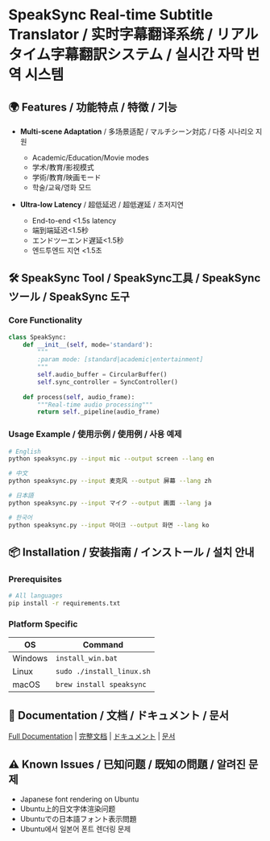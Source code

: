 # SpeakSync Real-time Subtitle Translator / 实时字幕翻译系统 / リアルタイム字幕翻訳システム / 실시간 자막 번역 시스템

## 🌍 Features / 功能特点 / 特徴 / 기능
- **Multi-scene Adaptation** / 多场景适配 / マルチシーン対応 / 다중 시나리오 지원
  - Academic/Education/Movie modes
  - 学术/教育/影视模式
  - 学術/教育/映画モード
  - 학술/교육/영화 모드

- **Ultra-low Latency** / 超低延迟 / 超低遅延 / 초저지연
  - End-to-end <1.5s latency
  - 端到端延迟<1.5秒
  - エンドツーエンド遅延<1.5秒
  - 엔드투엔드 지연 <1.5초

## 🛠️ SpeakSync Tool / SpeakSync工具 / SpeakSyncツール / SpeakSync 도구

### Core Functionality
```python
class SpeakSync:
    def __init__(self, mode='standard'):
        """
        :param mode: [standard|academic|entertainment]
        """
        self.audio_buffer = CircularBuffer()
        self.sync_controller = SyncController()
        
    def process(self, audio_frame):
        """Real-time audio processing"""
        return self._pipeline(audio_frame)
```

### Usage Example / 使用示例 / 使用例 / 사용 예제
```bash
# English
python speaksync.py --input mic --output screen --lang en

# 中文
python speaksync.py --input 麦克风 --output 屏幕 --lang zh

# 日本語
python speaksync.py --input マイク --output 画面 --lang ja

# 한국어
python speaksync.py --input 마이크 --output 화면 --lang ko
```

## 📦 Installation / 安装指南 / インストール / 설치 안내
### Prerequisites
```bash
# All languages
pip install -r requirements.txt
```

### Platform Specific
| OS       | Command                      |
|----------|------------------------------|
| Windows  | `install_win.bat`            |
| Linux    | `sudo ./install_linux.sh`    |
| macOS    | `brew install speaksync`     |

## 📄 Documentation / 文档 / ドキュメント / 문서
[Full Documentation](docs/en/INDEX.md) | 
[完整文档](docs/zh/INDEX.md) | 
[ドキュメント](docs/ja/INDEX.md) | 
[문서](docs/ko/INDEX.md)

## ⚠️ Known Issues / 已知问题 / 既知の問題 / 알려진 문제
- Japanese font rendering on Ubuntu
- Ubuntu上的日文字体渲染问题
- Ubuntuでの日本語フォント表示問題
- Ubuntu에서 일본어 폰트 렌더링 문제